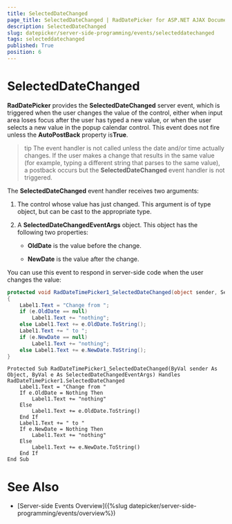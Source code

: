 ```yaml
---
title: SelectedDateChanged
page_title: SelectedDateChanged | RadDatePicker for ASP.NET AJAX Documentation
description: SelectedDateChanged
slug: datepicker/server-side-programming/events/selecteddatechanged
tags: selecteddatechanged
published: True
position: 6
---
```


# SelectedDateChanged



**RadDatePicker** provides the **SelectedDateChanged** server event, which is triggered when the user changes the value of the control, either when input area loses focus after the user has typed a new value, or when the user selects a new value in the popup calendar control. This event does not fire unless the **AutoPostBack** property is**True**.

>tip 
The event handler is not called unless the date and/or time actually changes. If the user makes a change that results in the same value (for example, typing a different string that parses to the same value), a postback occurs but the **SelectedDateChanged** event handler is not triggered.
>


The **SelectedDateChanged** event handler receives two arguments:

1. The control whose value has just changed. This argument is of type object, but can be cast to the appropriate type.

2. A **SelectedDateChangedEventArgs** object. This object has the following two properties:

	* **OldDate** is the value before the change.

	* **NewDate** is the value after the change.

You can use this event to respond in server-side code when the user changes the value:



````C#
protected void RadDateTimePicker1_SelectedDateChanged(object sender, SelectedDateChangedEventArgs e)
{
    Label1.Text = "Change from ";
    if (e.OldDate == null)
        Label1.Text += "nothing";
    else Label1.Text += e.OldDate.ToString();
    Label1.Text += " to ";
    if (e.NewDate == null)
        Label1.Text += "nothing";
    else Label1.Text += e.NewDate.ToString();
}		
````
````VB.NET
Protected Sub RadDateTimePicker1_SelectedDateChanged(ByVal sender As Object, ByVal e As SelectedDateChangedEventArgs) Handles RadDateTimePicker1.SelectedDateChanged
    Label1.Text = "Change from "
    If e.OldDate = Nothing Then
        Label1.Text += "nothing"
    Else
        Label1.Text += e.OldDate.ToString()
    End If
    Label1.Text += " to "
    If e.NewDate = Nothing Then
        Label1.Text += "nothing"
    Else
        Label1.Text += e.NewDate.ToString()
    End If
End Sub
````


# See Also

 * [Server-side Events Overview]({%slug datepicker/server-side-programming/events/overview%})

 
